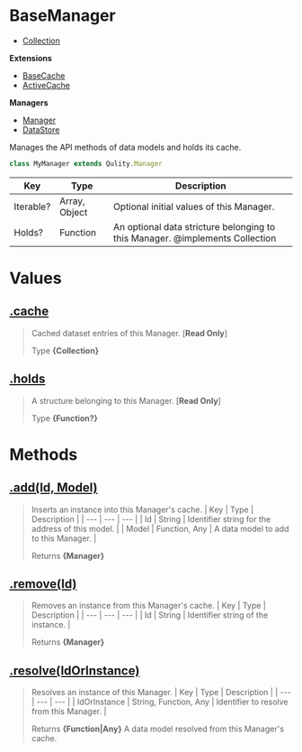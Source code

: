 
# BaseManager

* [Collection](https://github.com/QSmally/Qulity/blob/master/Documentation/Collection.md)

**Extensions**
* [BaseCache](https://github.com/QSmally/Qulity/blob/master/Documentation/Cache.md)
* [ActiveCache](https://github.com/QSmally/Qulity/blob/master/Documentation/ActiveCache.md)

**Managers**
* [Manager](https://github.com/QSmally/Qulity/blob/master/Documentation/BaseManager.md)
* [DataStore](https://github.com/QSmally/Qulity/blob/master/Documentation/DataStore.md)

Manages the API methods of data models and holds its cache.
```js
class MyManager extends Qulity.Manager
```

| Key | Type | Description |
| --- | --- | --- |
| Iterable? | Array, Object | Optional initial values of this Manager. |
| Holds? | Function | An optional data stricture belonging to this Manager. @implements Collection |



# Values
## [.cache](https://github.com/QSmally/Qulity/blob/master/lib/Managers/BaseManager.js#L17)
> Cached dataset entries of this Manager. [**Read Only**]
>
> Type **{Collection}**

## [.holds](https://github.com/QSmally/Qulity/blob/master/lib/Managers/BaseManager.js#L32)
> A structure belonging to this Manager. [**Read Only**]
>
> Type **{Function?}**

# Methods
## [.add(Id, Model)](https://github.com/QSmally/Qulity/blob/master/lib/Managers/BaseManager.js#L46)
> Inserts an instance into this Manager's cache.
> | Key | Type | Description |
> | --- | --- | --- |
> | Id | String | Identifier string for the address of this model. |
> | Model | Function, Any | A data model to add to this Manager. |
>
> Returns **{Manager}** 

## [.remove(Id)](https://github.com/QSmally/Qulity/blob/master/lib/Managers/BaseManager.js#L61)
> Removes an instance from this Manager's cache.
> | Key | Type | Description |
> | --- | --- | --- |
> | Id | String | Identifier string of the instance. |
>
> Returns **{Manager}** 

## [.resolve(IdOrInstance)](https://github.com/QSmally/Qulity/blob/master/lib/Managers/BaseManager.js#L74)
> Resolves an instance of this Manager.
> | Key | Type | Description |
> | --- | --- | --- |
> | IdOrInstance | String, Function, Any | Identifier to resolve from this Manager. |
>
> Returns **{Function|Any}** A data model resolved from this Manager's cache.
